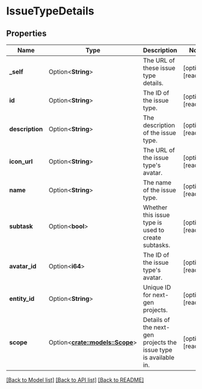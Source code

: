 # IssueTypeDetails

## Properties

Name | Type | Description | Notes
------------ | ------------- | ------------- | -------------
**_self** | Option<**String**> | The URL of these issue type details. | [optional][readonly]
**id** | Option<**String**> | The ID of the issue type. | [optional][readonly]
**description** | Option<**String**> | The description of the issue type. | [optional][readonly]
**icon_url** | Option<**String**> | The URL of the issue type's avatar. | [optional][readonly]
**name** | Option<**String**> | The name of the issue type. | [optional][readonly]
**subtask** | Option<**bool**> | Whether this issue type is used to create subtasks. | [optional][readonly]
**avatar_id** | Option<**i64**> | The ID of the issue type's avatar. | [optional][readonly]
**entity_id** | Option<**String**> | Unique ID for next-gen projects. | [optional][readonly]
**scope** | Option<[**crate::models::Scope**](Scope.md)> | Details of the next-gen projects the issue type is available in. | [optional][readonly]

[[Back to Model list]](../README.md#documentation-for-models) [[Back to API list]](../README.md#documentation-for-api-endpoints) [[Back to README]](../README.md)


